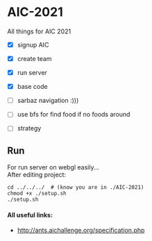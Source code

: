 # AIC-2021
All things for AIC 2021
- [x] signup AIC
- [x] create team
- [x] run server
- [x] base code
- [ ] sarbaz navigation :)))
- [ ] use bfs for find food if no foods around
- [ ] strategy



## Run
For run server on webgl easily... <br />
After editing project:
```
cd ../../../  # (know you are in ./AIC-2021)
chmod +x ./setup.sh
./setup.sh
```
#### All useful links:
- <http://ants.aichallenge.org/specification.php>
